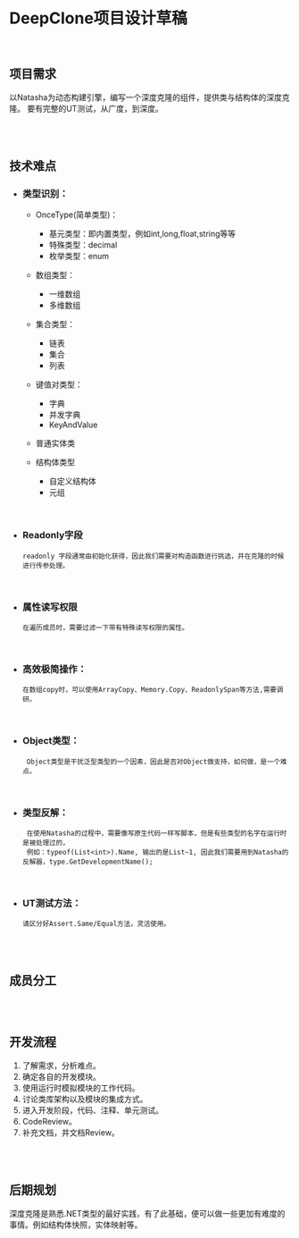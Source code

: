 # DeepClone项目设计草稿  

<br/>

## 项目需求

以Natasha为动态构建引擎，编写一个深度克隆的组件，提供类与结构体的深度克隆。
要有完整的UT测试，从广度，到深度。

<br/>
<br/>


## 技术难点

 - ### 类型识别：
 
   - OnceType(简单类型)：
    
      - 基元类型：即内置类型，例如int,long,float,string等等
      - 特殊类型：decimal
      - 枚举类型：enum  
    

   - 数组类型：
  
      - 一维数组
      - 多维数组
      
   - 集合类型：
 
      - 链表
      - 集合
      - 列表

   - 键值对类型：
 
      - 字典
      - 并发字典
      - KeyAndValue
    
   - 普通实体类  
  
   - 结构体类型
 
      - 自定义结构体
      - 元组  
      
<br/>  

 - ### Readonly字段  
 
       readonly 字段通常由初始化获得，因此我们需要对构造函数进行挑选，并在克隆的时候进行传参处理。  
 
 <br/>  
 
 - ### 属性读写权限
 
       在遍历成员时，需要过滤一下带有特殊读写权限的属性。  
 
  <br/>  
 
 - ### 高效极简操作：
 
       在数组copy时，可以使用ArrayCopy、Memory.Copy、ReadonlySpan等方法,需要调研。  
 
  <br/>  
  
 - ###  Object类型：
 
        Object类型是干扰泛型类型的一个因素，因此是否对Object做支持，如何做，是一个难点。  
        
   <br/>  
  
 
 - ### 类型反解：
 
        在使用Natasha的过程中，需要像写原生代码一样写脚本，但是有些类型的名字在运行时是被处理过的，
        例如：typeof(List<int>).Name, 输出的是List~1, 因此我们需要用到Natasha的反解器，type.GetDevelopmentName();  
 
   <br/>  
  
 
 - ### UT测试方法：
 
       请区分好Assert.Same/Equal方法，灵活使用。
 
<br/>
<br/>  

## 成员分工

<br/>
<br/>

## 开发流程

1. 了解需求，分析难点。
1. 确定各自的开发模块。
1. 使用运行时模拟模块的工作代码。
1. 讨论类库架构以及模块的集成方式。
1. 进入开发阶段，代码、注释、单元测试。
1. CodeReview。
1. 补充文档，并文档Review。

<br/>
<br/>

## 后期规划  

深度克隆是熟悉.NET类型的最好实践，有了此基础，便可以做一些更加有难度的事情。例如结构体快照，实体映射等。

<br/>
<br/>
